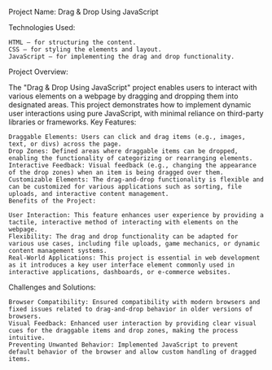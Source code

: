 Project Name: Drag & Drop Using JavaScript

Technologies Used:

    HTML – for structuring the content.
    CSS – for styling the elements and layout.
    JavaScript – for implementing the drag and drop functionality.

Project Overview:

The "Drag & Drop Using JavaScript" project enables users to interact with various elements on a webpage by dragging and dropping them into designated areas. This project demonstrates how to implement dynamic user interactions using pure JavaScript, with minimal reliance on third-party libraries or frameworks.
Key Features:

    Draggable Elements: Users can click and drag items (e.g., images, text, or divs) across the page.
    Drop Zones: Defined areas where draggable items can be dropped, enabling the functionality of categorizing or rearranging elements.
    Interactive Feedback: Visual feedback (e.g., changing the appearance of the drop zones) when an item is being dragged over them.
    Customizable Elements: The drag-and-drop functionality is flexible and can be customized for various applications such as sorting, file uploads, and interactive content management.
    Benefits of the Project:

    User Interaction: This feature enhances user experience by providing a tactile, interactive method of interacting with elements on the webpage.
    Flexibility: The drag and drop functionality can be adapted for various use cases, including file uploads, game mechanics, or dynamic content management systems.
    Real-World Applications: This project is essential in web development as it introduces a key user interface element commonly used in interactive applications, dashboards, or e-commerce websites.

Challenges and Solutions:

    Browser Compatibility: Ensured compatibility with modern browsers and fixed issues related to drag-and-drop behavior in older versions of browsers.
    Visual Feedback: Enhanced user interaction by providing clear visual cues for the draggable items and drop zones, making the process intuitive.
    Preventing Unwanted Behavior: Implemented JavaScript to prevent default behavior of the browser and allow custom handling of dragged items.
